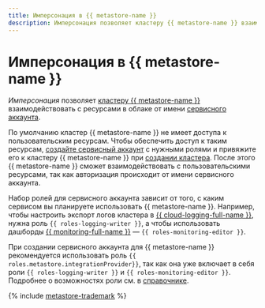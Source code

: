 ```yaml
---
title: Имперсонация в {{ metastore-name }}
description: Имперсонация позволяет кластеру {{ metastore-name }} взаимодействовать с ресурсами в облаке от имени сервисного аккаунта.
---
```


# Имперсонация в {{ metastore-name }}

_Имперсонация_ позволяет [кластеру {{ metastore-name }}](metastore.md) взаимодействовать с ресурсами в облаке от имени [сервисного аккаунта](../../iam/concepts/users/service-accounts.md).

По умолчанию кластер {{ metastore-name }} не имеет доступа к пользовательским ресурсам. Чтобы обеспечить доступ к таким ресурсам, [создайте сервисный аккаунт](../../iam/operations/sa/create.md#create-sa) с нужными ролями и привяжите его к кластеру {{ metastore-name }} при [создании кластера](../operations/metastore/cluster-create.md#create-cluster). После этого {{ metastore-name }} сможет взаимодействовать с пользовательскими ресурсами, так как авторизация происходит от имени сервисного аккаунта.

Набор ролей для сервисного аккаунта зависит от того, с каким сервисом вы планируете использовать {{ metastore-name }}. Например, чтобы настроить экспорт логов кластера в [{{ cloud-logging-full-name }}](../../logging/index.yaml), нужна роль `{{ roles-logging-writer }}`, а чтобы использовать дашборды [{{ monitoring-full-name }}](../../monitoring/index.yaml) — `{{ roles-monitoring-editor }}`.

При создании сервисного аккаунта для {{ metastore-name }} рекомендуется использовать роль `{{ roles.metastore.integrationProvider}}`, так как она уже включает в себя роли `{{ roles-logging-writer }}` и `{{ roles-monitoring-editor }}`. Подробнее о возможностях роли см. в [справочнике](../security/metastore-roles.md#managed-metastore-integrationProvider).

{% include [metastore-trademark](../../_includes/metadata-hub/metastore-trademark.md) %}
